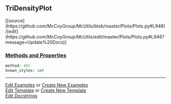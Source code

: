 ## <a id="McUtils.Plots.Plots.TriDensityPlot">TriDensityPlot</a> 
<div class="docs-source-link" markdown="1">
[[source](https://github.com/McCoyGroup/McUtils/blob/master/Plots/Plots.py#L946)/[edit](https://github.com/McCoyGroup/McUtils/edit/master/Plots/Plots.py#L946?message=Update%20Docs)]
</div>



<div class="collapsible-section">
 <div class="collapsible-section collapsible-section-header" markdown="1">
 
### <a class="collapse-link" data-toggle="collapse" href="#methods">Methods and Properties</a> <a class="float-right" data-toggle="collapse" href="#methods"><i class="fa fa-chevron-down"></i></a>

 </div>
 <div class="collapsible-section collapsible-section-body collapse" id="methods" markdown="1">

```python
method: str
known_styles: set
```


 </div>
</div>




___

[Edit Examples](https://github.com/McCoyGroup/McUtils/edit/gh-pages/ci/examples/McUtils/Plots/Plots/TriDensityPlot.md) or 
[Create New Examples](https://github.com/McCoyGroup/McUtils/new/gh-pages/?filename=ci/examples/McUtils/Plots/Plots/TriDensityPlot.md) <br/>
[Edit Template](https://github.com/McCoyGroup/McUtils/edit/gh-pages/ci/docs/McUtils/Plots/Plots/TriDensityPlot.md) or 
[Create New Template](https://github.com/McCoyGroup/McUtils/new/gh-pages/?filename=ci/docs/templates/McUtils/Plots/Plots/TriDensityPlot.md) <br/>
[Edit Docstrings](https://github.com/McCoyGroup/McUtils/edit/master/Plots/Plots.py#L946?message=Update%20Docs)